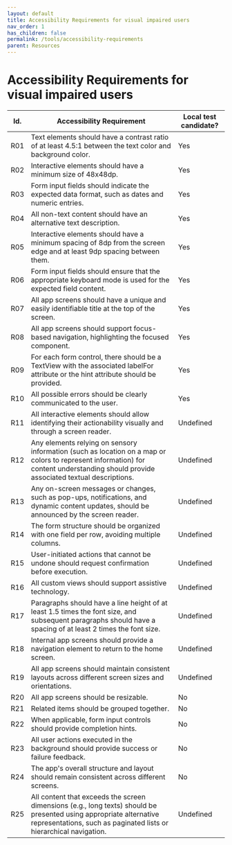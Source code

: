 ```yaml
---
layout: default
title: Accessibility Requirements for visual impaired users
nav_order: 1
has_children: false
permalink: /tools/accessibility-requirements
parent: Resources
---
```


# Accessibility Requirements for visual impaired users

| Id. | Accessibility Requirement | Local test candidate? |
| ------------- | ------------- | ------------- | 
| R01 | Text elements should have a contrast ratio of at least 4.5:1 between the text color and background color. | Yes |
| R02 | Interactive elements should have a minimum size of 48x48dp. | Yes |
| R03 | Form input fields should indicate the expected data format, such as dates and numeric entries. | Yes |
| R04 | All non-text content should have an alternative text description. | Yes |
| R05 | Interactive elements should have a minimum spacing of 8dp from the screen edge and at least 9dp spacing between them. | Yes |
| R06 | Form input fields should ensure that the appropriate keyboard mode is used for the expected field content. | Yes |
| R07 | All app screens should have a unique and easily identifiable title at the top of the screen. | Yes |
| R08 | All app screens should support focus-based navigation, highlighting the focused component. | Yes |
| R09 | For each form control, there should be a TextView with the associated labelFor attribute or the hint attribute should be provided. | Yes |
| R10 | All possible errors should be clearly communicated to the user. | Yes |
| R11 | All interactive elements should allow identifying their actionability visually and through a screen reader. | Undefined |
| R12 | Any elements relying on sensory information (such as location on a map or colors to represent information) for content understanding should provide associated textual descriptions. | Undefined |
| R13 | Any on-screen messages or changes, such as pop-ups, notifications, and dynamic content updates, should be announced by the screen reader. | Undefined |
| R14 | The form structure should be organized with one field per row, avoiding multiple columns. | Undefined |
| R15 | User-initiated actions that cannot be undone should request confirmation before execution. | Undefined |
| R16 | All custom views should support assistive technology. | Undefined |
| R17 | Paragraphs should have a line height of at least 1.5 times the font size, and subsequent paragraphs should have a spacing of at least 2 times the font size. | Undefined |
| R18 | Internal app screens should provide a navigation element to return to the home screen. | Undefined |
| R19 | All app screens should maintain consistent layouts across different screen sizes and orientations. | Undefined |
| R20 | All app screens should be resizable. | No |
| R21 | Related items should be grouped together. | No |
| R22 | When applicable, form input controls should provide completion hints. | No |
| R23 | All user actions executed in the background should provide success or failure feedback. | No |
| R24 | The app's overall structure and layout should remain consistent across different screens. | No |
| R25 | All content that exceeds the screen dimensions (e.g., long texts) should be presented using appropriate alternative representations, such as paginated lists or hierarchical navigation. | Undefined |
